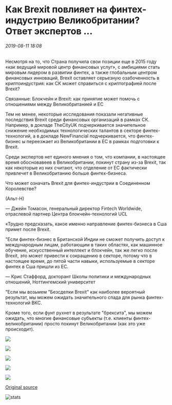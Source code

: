 # Как Brexit повлияет на финтех-индустрию Великобритании? Ответ экспертов ...

###### 2019-08-11 18:08

Несмотря на то, что Страна получила свои позиции еще в 2015 году «как ведущий мировой центр финансовых услуг», с амбициями стать мировым лидером в развитии финтех, а также глобальным центром финансовых инноваций, Brexit оставляет серьезную озабоченность в криптоиндустрия: как СК может справиться с криптографией после Brexit?

Связанные: Блокчейн и Brexit: как принятие может помочь с отношениями между Великобританией и ЕС

Тем не менее, некоторые исследования показали негативные последствия Brexit среди финансовых организаций в рамках СК. Например, в докладе TheCityUK подчеркивается значительное снижение необходимых технологических талантов в секторе финтех-технологий, а в докладе NewFinancial подчеркивается, что финтех-бизнес ы переезжает из Великобритании в ЕС в рамках подготовки к Brexit.

Среди экспертов нет единого мнения о том, что компании, в настоящее время обосновавеев в Великобритании, покинут страну из-за Brexit, так как некоторые из них считают, что отделение от ЕС фактически привлечет в Великобританию больше финтех-бизнеса.

Что может означать Brexit для финтех-индустрии в Соединенном Королевстве?

(Альт-Н)

— Джейн Томасон, генеральный директор Fintech Worldwide, отраслевой партнер Центра блокчейн-технологий UCL

«Трудно предсказать, какое именно направление финтех-бизнеса в Сша примет после Brexit.

"Если финтех-бизнес в Британской Индии не сможет получить доступ к международным лицам, работающим в таких областях, как машинное обучение, искусственный интеллект и блокчейн, так же легко после Brexit, это может привести к сокращению в секторе, потому что в настоящее время, до пятой части навыки, используемые в секторе финтех в Сша пришли из ЕС.

— Крис Стаффорд, докторант Школы политики и международных отношений, Ноттингемский университет

"Если мы возьмем "Безсделки Brexit" как наиболее вероятный результат, мы можем ожидать значительного спада для рынка финтех-технологий ВКС.

Кроме того, если фунт рухнет в результате "брексита", мы можем ожидать, что многие финансовые субъекты (т.е. клиенты финтех-великобритании) просто покинут Великобритании (как это уже происходит).

![](https://s3.cointelegraph.com/storage/uploads/view/9923d23a507e20c443a74b204a3badbe.jpg)

![](https://s3.cointelegraph.com/storage/uploads/view/47f86f2d5297c8af4e222f50b1459dc3.jpg)

![](https://s3.cointelegraph.com/storage/uploads/view/042b152b4fa5753a3d840713417bb18d.jpg)

![](https://s3.cointelegraph.com/storage/uploads/view/95b3eb862bc72025942239d2c72a879f.jpg)

![](https://s3.cointelegraph.com/storage/uploads/view/7f48f005f319405bf7a5045bf1db0dc0.jpg)

[Original source](https://cointelegraph.com/news/how-brexit-will-affect-the-uk-fintech-industry-experts-answer)

![stats](https://c.statcounter.com/11760860/0/a89fa40b/1/ "stats")